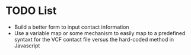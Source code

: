 # TODO List

* Build a better form to input contact information
* Use a variable map or some mechanism to easily map to a predefined syntaxt for the VCF contact file versus the hard-coded method in Javascript
